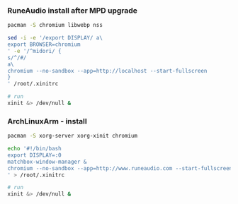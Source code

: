 ### RuneAudio install after MPD upgrade
```sh
pacman -S chromium libwebp nss

sed -i -e '/export DISPLAY/ a\
export BROWSER=chromium
' -e '/^midori/ {
s/^/#/
a\
chromium --no-sandbox --app=http://localhost --start-fullscreen
}
' /root/.xinitrc

# run
xinit &> /dev/null &
```

### ArchLinuxArm - install
```sh
pacman -S xorg-server xorg-xinit chromium

echo '#!/bin/bash
export DISPLAY=:0
matchbox-window-manager &
chromium --no-sandbox --app=http://www.runeaudio.com --start-fullscreen
' > /root/.xinitrc

# run
xinit &> /dev/null &
```
